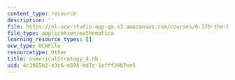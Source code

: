 ```yaml
---
content_type: resource
description: ''
file: https://ol-ocw-studio-app-qa.s3.amazonaws.com/courses/6-370-the-battlecode-programming-competition-january-iap-2013/4c3865b2e3c6a698bd7c1efff39b7ee5_numericalStrategy_4.nb
file_type: application/mathematica
learning_resource_types: []
ocw_type: OCWFile
resourcetype: Other
title: numericalStrategy_4.nb
uid: 4c3865b2-e3c6-a698-bd7c-1efff39b7ee5
---
```

